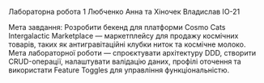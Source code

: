 Лабораторна робота 1
Любченко Анна та Хіночек Владислав ІО-21

Мета завдання:
Розробити бекенд для платформи Cosmo Cats Intergalactic Marketplace — маркетплейсу для продажу космічних товарів, 
таких як антигравітаційні клубки ниток та космічне молоко. Мета лабораторної роботи — спроєктувати архітектуру DDD, 
створити CRUD-операції, налаштувати валідацію даних, профілі оточення та використати Feature Toggles для управління функціональністю.
